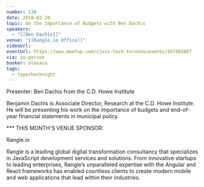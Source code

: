 ```yaml
---
number: 130
date: 2018-02-20
topic: On the Importance of Budgets with Ben Dachis
speakers:
  - "[[Ben Dachis]]"
venue: "[[Rangle.io Office]]"
videoUrl: 
eventUrl: https://www.meetup.com/civic-tech-toronto/events/247465887
via: in-person
booker: alexaca
tags:
  - type/hacknight
---
```


Presenter: Ben Dachis from the C.D. Howe Institute

Benjamin Dachis is Associate Director, Research at the C.D. Howe Institute. He will be presenting his work on the importance of budgets and end-of-year financial statements in municipal policy.

*** THIS MONTH'S VENUE SPONSOR:

Rangle.io

Rangle is a leading global digital transformation consultancy that specializes in JavaScript development services and solutions. From innovative startups to leading enterprises, Rangle’s unparalleled expertise with the Angular and React frameworks has enabled countless clients to create modern mobile and web applications that lead within their industries.
